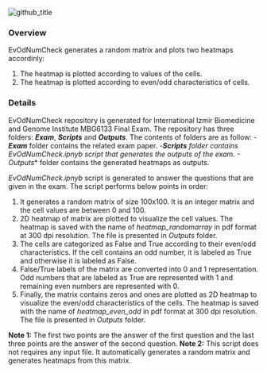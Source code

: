 ![github_title](https://user-images.githubusercontent.com/64282221/149778849-ec7abccf-e0a8-4405-9d7e-6dcc5e0eccd3.png)

### Overview
EvOdNumCheck generates a random matrix and plots two heatmaps accordinly:
1. The heatmap is plotted according to values of the cells.
2. The heatmap is plotted according to even/odd characteristics of cells.

### Details

EvOdNumCheck repository is generated for International Izmir Biomedicine and Genome Institute MBG6133 Final Exam. The repository has three folders: **_Exam_**, **_Scripts_** and **_Outputs_**. The contents of folders are as follow:
-**_Exam_** folder contains the related exam paper.
-***_Scripts_** folder contains _EvOdNumCheck.ipnyb_ script that generates the outputs of the exam.
-**_Outputs_** folder contains the generated heatmaps as outputs.


_EvOdNumCheck.ipnyb_ script is generated to answer the questions that are given in the exam. The script performs below points in order:
1. It generates a random matrix of size 100x100. It is an integer matrix and the cell values are between 0 and 100.
2. 2D heatmap of matrix are plotted to visualize the cell values. The heatmap is saved with the name of _heatmap_randomarray_ in pdf format at 300 dpi resolution. The file is presented in _Outputs_ folder.
3. The cells are categorized as False and True according to their even/odd characteristics. If the cell contains an odd number, it is labeled as True and otherwise it is labeled as False.
4. False/True labels of the matrix are converted into 0 and 1 representation. Odd numbers that are labeled as True are represented with 1 and remaining even numbers are represented with 0.
5. Finally, the matrix contains zeros and ones are plotted as 2D heatmap to visualize the even/odd characteristics of the cells. The heatmap is saved with the name of _heatmap_even_odd_ in pdf format at 300 dpi resolution. The file is presented in _Outputs_ folder.

**Note 1:** The first two points are the answer of the first question and the last three points are the answer of the second question.
**Note 2:** This script does not requires any input file. It automatically generates a random matrix and generates heatmaps from this matrix.
